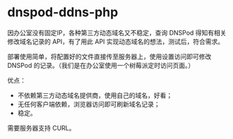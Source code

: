 # dnspod-ddns-php

因办公室没有固定IP，各种第三方动态域名又不稳定，查询 DNSPod 得知有相关修改域名记录的 API，有了用此 API 实现动态域名的想法，测试后，符合需求。

部署使用简单，将配置好的文件直接传至服务器上，使用设置访问即可修改 DNSPod 的记录。（我们是在办公室使用一个树莓派定时访问页面。）

优点：
- 不依赖第三方动态域名提供商，使用自己的域名，好看；
- 无任何客户端依赖，浏览器访问即可刷新域名记录；
- 稳定。

需要服务器支持 CURL。

